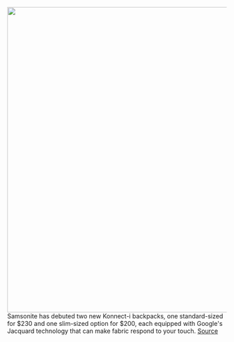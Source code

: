 <img src='https://cdn.vox-cdn.com/thumbor/YGMUxqMN92YaiD-4o193Ch0xWrg=/0x0:2040x1360/1200x800/filters:focal(857x517:1183x843)/cdn.vox-cdn.com/uploads/chorus_image/image/67584375/cfaulkner_200929_4215_0005.0.0.jpg' width='700px' /><br/>
Samsonite has debuted two new Konnect-i backpacks, one standard-sized for $230 and one slim-sized option for $200, each equipped with Google's Jacquard technology that can make fabric respond to your touch.
<a href='https://www.theverge.com/2020/10/5/21497032/samsonite-konnect-i-google-jacquard-touch-fabric-backpack-price'> Source <a/>